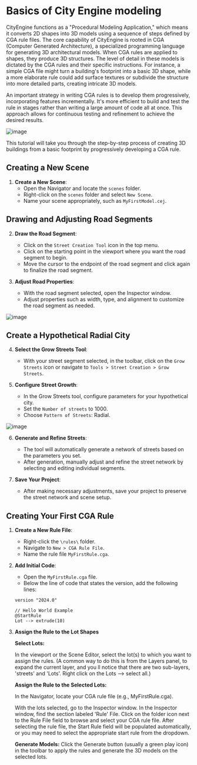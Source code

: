 # Basics of City Engine modeling

CityEngine functions as a "Procedural Modeling Application," which means it converts 2D shapes into 3D models using a sequence of steps defined by CGA rule files. The core capability of CityEngine is rooted in CGA (Computer Generated Architecture), a specialized programming language for generating 3D architectural models. When CGA rules are applied to shapes, they produce 3D structures. The level of detail in these models is dictated by the CGA rules and their specific instructions. For instance, a simple CGA file might turn a building's footprint into a basic 3D shape, while a more elaborate rule could add surface textures or subdivide the structure into more detailed parts, creating intricate 3D models.

An important strategy in writing CGA rules is to develop them progressively, incorporating features incrementally. It's more efficient to build and test the rule in stages rather than writing a large amount of code all at once. This approach allows for continuous testing and refinement to achieve the desired results.

![image](https://github.com/entopia/CEVonThunen/assets/4749503/1890af84-179f-45f1-88f0-461aef631216)

This tutorial will take you through the step-by-step process of creating 3D buildings from a basic footprint by progressively developing a CGA rule.


## Creating a New Scene

1. **Create a New Scene**:
   - Open the Navigator and locate the `scenes` folder.
   - Right-click on the `scenes` folder and select `New Scene`.
   - Name your scene appropriately, such as `MyFirstModel.cej`.

## Drawing and Adjusting Road Segments

2. **Draw the Road Segment**:
   - Click on the `Street Creation Tool` icon in the top menu.
   - Click on the starting point in the viewport where you want the road segment to begin.
   - Move the cursor to the endpoint of the road segment and click again to finalize the road segment.

3. **Adjust Road Properties**:
   - With the road segment selected, open the Inspector window.
   - Adjust properties such as width, type, and alignment to customize the road segment as needed.

![image](https://github.com/entopia/CEVonThunen/assets/4749503/0a7670f1-a7d7-4cb2-a3bb-8a3d4fd3a3de)



## Create a Hypothetical Radial City

4. **Select the Grow Streets Tool**:
   - With your street segment selected, in the toolbar, click on the `Grow Streets` icon or navigate to `Tools > Street Creation > Grow Streets`.

5. **Configure Street Growth**:
   - In the Grow Streets tool, configure parameters for your hypothetical city.
   - Set the `Number of streets` to 1000.
   - Choose `Pattern of Streets`: Radial.
  
![image](https://github.com/entopia/CEVonThunen/assets/4749503/3b94a079-cec0-4531-b321-1f2eb331547f)

6. **Generate and Refine Streets**:
   - The tool will automatically generate a network of streets based on the parameters you set.
   - After generation, manually adjust and refine the street network by selecting and editing individual segments.

7. **Save Your Project**:
   - After making necessary adjustments, save your project to preserve the street network and scene setup.



## Creating Your First CGA Rule

1. **Create a New Rule File**:
   - Right-click the `\rules\` folder.
   - Navigate to `New > CGA Rule File`.
   - Name the rule file `MyFirstRule.cga`.

2. **Add Initial Code**:
   - Open the `MyFirstRule.cga` file.
   - Below the line of code that states the version, add the following lines:

   ```cga
   version "2024.0"

   // Hello World Example
   @StartRule
   Lot --> extrude(10)
   ```
   
3. **Assign the Rule to the Lot Shapes**
   
   **Select Lots:**
   
   In the viewport or the Scene Editor, select the lot(s) to which you want to assign the rules.
   (A common way to do this is from the Layers panel, to expand the current layer, and you ll notice that there are two sub-layers, 'streets' and 'Lots'. Right click on the Lots --> select all.)

   **Assign the Rule to the Selected Lots:**
   
   In the Navigator, locate your CGA rule file (e.g., MyFirstRule.cga).
 
   With the lots selected, go to the Inspector window.
   In the Inspector window, find the section labeled 'Rule' File.
   Click on the folder icon next to the Rule File field to browse and select your CGA rule file.
   After selecting the rule file, the Start Rule field will be populated automatically, or you may need to select the appropriate start rule from the dropdown.
   
   **Generate Models:**
   Click the Generate button (usually a green play icon) in the toolbar to apply the rules and generate the 3D models on the selected lots.

